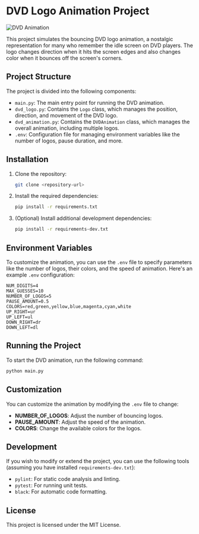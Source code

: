 
# DVD Logo Animation Project
![DVD Animation](https://imgur.com/t3Kkwdt)

This project simulates the bouncing DVD logo animation, a nostalgic representation for many who remember the idle screen on DVD players. The logo changes direction when it hits the screen edges and also changes color when it bounces off the screen's corners.

## Project Structure

The project is divided into the following components:

- `main.py`: The main entry point for running the DVD animation.
- `dvd_logo.py`: Contains the `Logo` class, which manages the position, direction, and movement of the DVD logo.
- `dvd_animation.py`: Contains the `DVDAnimation` class, which manages the overall animation, including multiple logos.
- `.env`: Configuration file for managing environment variables like the number of logos, pause duration, and more.

## Installation

1. Clone the repository:
    ```bash
    git clone <repository-url>
    ```
   
2. Install the required dependencies:
    ```bash
    pip install -r requirements.txt
    ```

3. (Optional) Install additional development dependencies:
    ```bash
    pip install -r requirements-dev.txt
    ```

## Environment Variables

To customize the animation, you can use the `.env` file to specify parameters like the number of logos, their colors, and the speed of animation. Here's an example `.env` configuration:

```
NUM_DIGITS=4
MAX_GUESSES=10
NUMBER_OF_LOGOS=5
PAUSE_AMOUNT=0.5
COLORS=red,green,yellow,blue,magenta,cyan,white
UP_RIGHT=ur
UP_LEFT=ul
DOWN_RIGHT=dr
DOWN_LEFT=dl
```

## Running the Project

To start the DVD animation, run the following command:

```bash
python main.py
```

## Customization

You can customize the animation by modifying the `.env` file to change:
- **NUMBER_OF_LOGOS**: Adjust the number of bouncing logos.
- **PAUSE_AMOUNT**: Adjust the speed of the animation.
- **COLORS**: Change the available colors for the logos.

## Development

If you wish to modify or extend the project, you can use the following tools (assuming you have installed `requirements-dev.txt`):
- `pylint`: For static code analysis and linting.
- `pytest`: For running unit tests.
- `black`: For automatic code formatting.

## License

This project is licensed under the MIT License.
